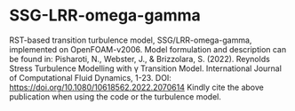 # SSG-LRR-omega-gamma
RST-based transition turbulence model, SSG/LRR-omega-gamma, implemented on OpenFOAM-v2006. 
Model formulation and description can be found in:
Pisharoti, N., Webster, J., & Brizzolara, S. (2022). Reynolds Stress Turbulence Modelling with γ Transition Model. International Journal of Computational Fluid Dynamics, 1-23. DOI: https://doi.org/10.1080/10618562.2022.2070614
Kindly cite the above publication when using the code or the turbulence model. 
